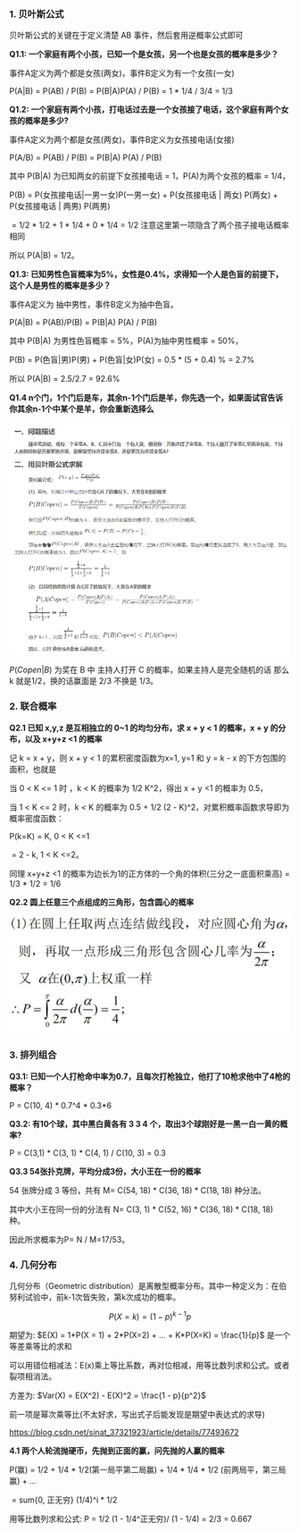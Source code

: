 ### 1. 贝叶斯公式

贝叶斯公式的关键在于定义清楚 AB 事件，然后套用逆概率公式即可

**Q1.1: 一个家庭有两个小孩，已知一个是女孩，另一个也是女孩的概率是多少？**

事件A定义为两个都是女孩(两女)，事件B定义为有一个女孩(一女)

P(A|B) = P(AB) / P(B) = P(B|A)P(A) / P(B) = 1 * 1/4 / 3/4 = 1/3

**Q1.2: 一个家庭有两个小孩，打电话过去是一个女孩接了电话，这个家庭有两个女孩的概率是多少?**

事件A定义为两个都是女孩(两女)，事件B定义为女孩接电话(女接)

P(A/B) = P(AB) / P(B) = P(B|A) P(A) / P(B)

其中 P(B|A) 为已知两女的前提下女孩接电话 = 1，P(A)为两个女孩的概率 = 1/4，

P(B) = P(女孩接电话|一男一女)P(一男一女) + P(女孩接电话 | 两女) P(两女) + P(女孩接电话 | 两男) P(两男)

​        = 1/2 * 1/2 + 1 * 1/4 + 0 * 1/4 = 1/2    注意这里第一项隐含了两个孩子接电话概率相同

所以 P(A|B) = 1/2。

**Q1.3: 已知男性色盲概率为5%，女性是0.4%，求得知一个人是色盲的前提下，这个人是男性的概率是多少？**

事件A定义为 抽中男性，事件B定义为抽中色盲。

P(A|B) = P(AB)/P(B) =  P(B|A) P(A) / P(B)

其中 P(B|A) 为男性色盲概率 = 5%，P(A)为抽中男性概率 = 50%，

P(B) = P(色盲|男)P(男) + P(色盲|女)P(女) = 0.5 * (5 + 0.4) % = 2.7%

所以 P(A|B) = 2.5/2.7 = 92.6%

**Q1.4 n个门，1个门后是车，其余n-1个门后是羊，你先选一个，如果面试官告诉你其余n-1个中某个是羊，你会重新选择么**

![image-20200729235249045](概率论.assets/image-20200729235249045.png)

$P(Copen|B)$ 为奖在 B 中 主持人打开 C 的概率，如果主持人是完全随机的话 那么 k 就是1/2，换的话赢面是 2/3 不换是 1/3。

### 2. 联合概率

**Q2.1 已知 x,y,z 是互相独立的 0~1 的均匀分布，求 x + y < 1 的概率，x + y 的分布，以及 x+y+z <1 的概率**

记 k = x + y，则 x + y < 1 的累积密度函数为x=1, y=1 和 y = k - x 的下方包围的面积，也就是

当 0 < K <= 1 时 ，k < K 的概率为 1/2 K^2，得出 x + y <1 的概率为 0.5，

当 1 < K <= 2 时，k < K 的概率为 0.5 + 1/2 (2 - K)^2，对累积概率函数求导即为概率密度函数：

P(k=K) =  K,  0 < K <=1

​            =  2 - k, 1 < K <=2。

同理 x+y+z <1 的概率为边长为1的正方体的一个角的体积(三分之一底面积乘高) = 1/3 * 1/2 = 1/6

**Q2.2 圆上任意三个点组成的三角形，包含圆心的概率**

![img](概率论.assets/279759ee3d6d55fbba606eb26d224f4a21a4ddfb)

### 3. 排列组合

**Q3.1: 已知一个人打枪命中率为0.7，且每次打枪独立，他打了10枪求他中了4枪的概率？**

P = C(10, 4) * 0.7^4 * 0.3*6 

**Q3.2: 有10个球，其中黑白黄各有 3 3 4 个，取出3个球刚好是一黑一白一黄的概率?**

P = C(3,1) * C(3, 1) * C(4, 1) / C(10, 3) = 0.3

**Q3.3 54张扑克牌，平均分成3份，大小王在一份的概率**

54 张牌分成 3 等份，共有 M=  C(54, 18) * C(36, 18) * C(18, 18) 种分法。

其中大小王在同一份的分法有 N= C(3, 1) * C(52, 16) * C(36, 18) * C(18, 18) 种。

因此所求概率为P= N / M=17/53。



### 4. 几何分布

几何分布（Geometric distribution）是离散型概率分布。其中一种定义为：在伯努利试验中，前k-1次皆失败，第k次成功的概率。

$$P(X=k) = (1-p)^{k - 1} p$$

期望为: $E(X) = 1*P(X = 1) + 2*P(X=2) + ... + K*P(X=K) = \frac{1}{p}$ 是一个等差乘等比的求和

可以用错位相减法：E(x)乘上等比系数，再对位相减，用等比数列求和公式。或者裂项相消法。

方差为: $Var(X) = E(X^2) - E(X)^2 = \frac{1 - p}{p^2}$

 前一项是幂次乘等比(不太好求，写出式子后能发现是期望中表达式的求导)

https://blog.csdn.net/sinat_37321923/article/details/77493672



**4.1 两个人轮流抛硬币，先抛到正面的赢，问先抛的人赢的概率**

P(赢) = 1/2 + 1/4 * 1/2(第一局平第二局赢) + 1/4 * 1/4 * 1/2 (前两局平，第三局赢) + ...

​         = sum{0, 正无穷} (1/4)^i * 1/2

用等比数列求和公式: P = 1/2 (1 - 1/4^正无穷)/ (1 - 1/4) = 2/3 = 0.667

